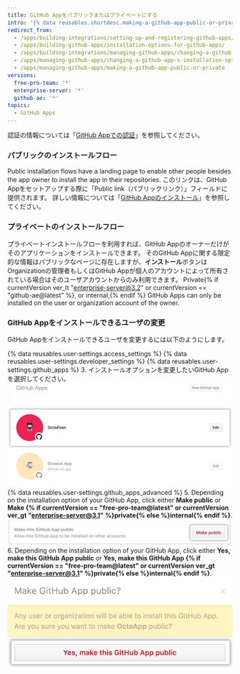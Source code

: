 ```yaml
---
title: GitHub Appをパブリックまたはプライベートにする
intro: '{% data reusables.shortdesc.making-a-github-app-public-or-private %}'
redirect_from:
  - /apps/building-integrations/setting-up-and-registering-github-apps/about-installation-options-for-github-apps/
  - /apps/building-github-apps/installation-options-for-github-apps/
  - /apps/building-integrations/managing-github-apps/changing-a-github-app-s-installation-option/
  - /apps/managing-github-apps/changing-a-github-app-s-installation-option/
  - /apps/managing-github-apps/making-a-github-app-public-or-private
versions:
  free-pro-team: '*'
  enterprise-server: '*'
  github-ae: '*'
topics:
  - GitHub Apps
---
```


認証の情報については「[GitHub Appでの認証](/apps/building-github-apps/authenticating-with-github-apps/#authenticating-as-an-installation)」を参照してください。

### パブリックのインストールフロー

Public installation flows have a landing page to enable other people besides the app owner to install the app in their repositories. このリンクは、GitHub Appをセットアップする際に「Public link（パブリックリンク）」フィールドに提供されます。 詳しい情報については「[GitHub Appのインストール](/apps/installing-github-apps/)」を参照してください。

### プライベートのインストールフロー

プライベートインストールフローを利用すれば、GitHub Appのオーナーだけがそのアプリケーションをインストールできます。 そのGitHub Appに関する限定的な情報はパブリックなページに存在しますが、**インストール**ボタンはOrganizationの管理者もしくはGitHub Appが個人のアカウントによって所有されている場合はそのユーザアカウントからのみ利用できます。 Private{% if currentVersion ver_lt "enterprise-server@3.2" or currentVersion == "github-ae@latest" %}, or internal,{% endif %} GitHub Apps can only be installed on the user or organization account of the owner.

### GitHub Appをインストールできるユーザの変更

GitHub Appをインストールできるユーザを変更するには以下のようにします。

{% data reusables.user-settings.access_settings %}
{% data reusables.user-settings.developer_settings %}
{% data reusables.user-settings.github_apps %}
3. インストールオプションを変更したいGitHub Appを選択してください。 ![アプリケーションの選択](/assets/images/github-apps/github_apps_select-app.png)
{% data reusables.user-settings.github_apps_advanced %}
5. Depending on the installation option of your GitHub App, click either **Make public** or **Make {% if currentVersion == "free-pro-team@latest" or currentVersion ver_gt "enterprise-server@3.1" %}private{% else %}internal{% endif %}**. ![GitHub Appのインストールオプションを変更するボタン](/assets/images/github-apps/github_apps_make_public.png)
6. Depending on the installation option of your GitHub App, click either **Yes, make this GitHub App public** or **Yes, make this GitHub App {% if currentVersion == "free-pro-team@latest" or currentVersion ver_gt "enterprise-server@3.1" %}private{% else %}internal{% endif %}**. ![インストールオプションの変更の確認ボタン](/assets/images/github-apps/github_apps_confirm_installation_option.png)
